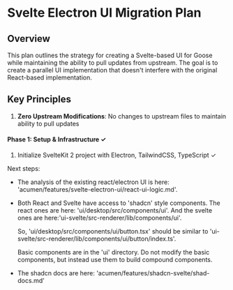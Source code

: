 # Svelte Electron UI Migration Plan

## Overview

This plan outlines the strategy for creating a Svelte-based UI for Goose while maintaining the ability to pull updates from upstream. The goal is to create a parallel UI implementation that doesn't interfere with the original React-based implementation.

## Key Principles

1. **Zero Upstream Modifications**: No changes to upstream files to maintain ability to pull updates

#### Phase 1: Setup & Infrastructure ✓

1. Initialize SvelteKit 2 project with Electron, TailwindCSS, TypeScript ✓

Next steps:

- The analysis of the existing react/electron UI is here:
  'acumen/features/svelte-electron-ui/react-ui-logic.md'.

- Both React and Svelte have access to 'shadcn' style components. The react ones are here:
  'ui/desktop/src/components/ui'. And the svelte ones are here:'ui-svelte/src-renderer/lib/components/ui'.

  So, 'ui/desktop/src/components/ui/button.tsx' should be similar to 'ui-svelte/src-renderer/lib/components/ui/button/index.ts'.

  Basic components are in the 'ui' directory. Do not modify the basic components, but instead use them to build compound components.

- The shadcn docs are here:
  'acumen/features/shadcn-svelte/shad-docs.md'

